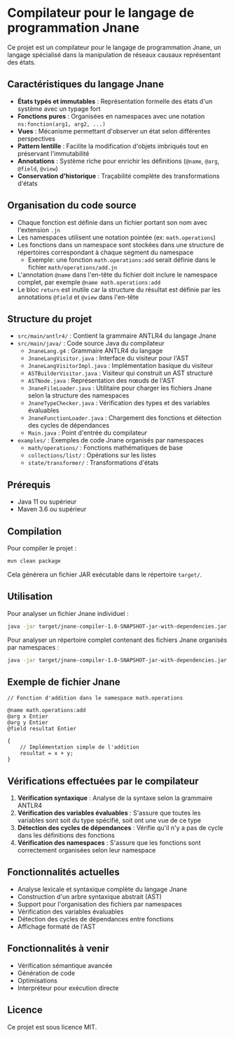 # Compilateur pour le langage de programmation Jnane

Ce projet est un compilateur pour le langage de programmation Jnane, un langage spécialisé dans la manipulation de réseaux causaux représentant des états.

## Caractéristiques du langage Jnane

- **États typés et immutables** : Représentation formelle des états d'un système avec un typage fort
- **Fonctions pures** : Organisées en namespaces avec une notation `ns:fonction(arg1, arg2, ...)`
- **Vues** : Mécanisme permettant d'observer un état selon différentes perspectives
- **Pattern lentille** : Facilite la modification d'objets imbriqués tout en préservant l'immutabilité
- **Annotations** : Système riche pour enrichir les définitions (`@name`, `@arg`, `@field`, `@view`)
- **Conservation d'historique** : Traçabilité complète des transformations d'états

## Organisation du code source

- Chaque fonction est définie dans un fichier portant son nom avec l'extension `.jn`
- Les namespaces utilisent une notation pointée (ex: `math.operations`)
- Les fonctions dans un namespace sont stockées dans une structure de répertoires correspondant à chaque segment du namespace
  - Exemple: une fonction `math.operations:add` serait définie dans le fichier `math/operations/add.jn`
- L'annotation `@name` dans l'en-tête du fichier doit inclure le namespace complet, par exemple `@name math.operations:add`
- Le bloc `return` est inutile car la structure du résultat est définie par les annotations `@field` et `@view` dans l'en-tête

## Structure du projet

- `src/main/antlr4/` : Contient la grammaire ANTLR4 du langage Jnane
- `src/main/java/` : Code source Java du compilateur
  - `JnaneLang.g4` : Grammaire ANTLR4 du langage
  - `JnaneLangVisitor.java` : Interface du visiteur pour l'AST
  - `JnaneLangVisitorImpl.java` : Implémentation basique du visiteur
  - `ASTBuilderVisitor.java` : Visiteur qui construit un AST structuré
  - `ASTNode.java` : Représentation des nœuds de l'AST
  - `JnaneFileLoader.java` : Utilitaire pour charger les fichiers Jnane selon la structure des namespaces
  - `JnaneTypeChecker.java` : Vérification des types et des variables évaluables
  - `JnaneFunctionLoader.java` : Chargement des fonctions et détection des cycles de dépendances
  - `Main.java` : Point d'entrée du compilateur
- `examples/` : Exemples de code Jnane organisés par namespaces
  - `math/operations/` : Fonctions mathématiques de base
  - `collections/list/` : Opérations sur les listes
  - `state/transformer/` : Transformations d'états

## Prérequis

- Java 11 ou supérieur
- Maven 3.6 ou supérieur

## Compilation

Pour compiler le projet :

```bash
mvn clean package
```

Cela générera un fichier JAR exécutable dans le répertoire `target/`.

## Utilisation

Pour analyser un fichier Jnane individuel :

```bash
java -jar target/jnane-compiler-1.0-SNAPSHOT-jar-with-dependencies.jar fichier.jn
```

Pour analyser un répertoire complet contenant des fichiers Jnane organisés par namespaces :

```bash
java -jar target/jnane-compiler-1.0-SNAPSHOT-jar-with-dependencies.jar --dir repertoire
```

## Exemple de fichier Jnane

```
// Fonction d'addition dans le namespace math.operations

@name math.operations:add
@arg x Entier
@arg y Entier
@field resultat Entier

{
    // Implémentation simple de l'addition
    resultat = x + y;
}
```

## Vérifications effectuées par le compilateur

1. **Vérification syntaxique** : Analyse de la syntaxe selon la grammaire ANTLR4
2. **Vérification des variables évaluables** : S'assure que toutes les variables sont soit du type spécifié, soit ont une vue de ce type
3. **Détection des cycles de dépendances** : Vérifie qu'il n'y a pas de cycle dans les définitions des fonctions
4. **Vérification des namespaces** : S'assure que les fonctions sont correctement organisées selon leur namespace

## Fonctionnalités actuelles

- Analyse lexicale et syntaxique complète du langage Jnane
- Construction d'un arbre syntaxique abstrait (AST)
- Support pour l'organisation des fichiers par namespaces
- Vérification des variables évaluables
- Détection des cycles de dépendances entre fonctions
- Affichage formaté de l'AST

## Fonctionnalités à venir

- Vérification sémantique avancée
- Génération de code
- Optimisations
- Interpréteur pour exécution directe

## Licence

Ce projet est sous licence MIT.

